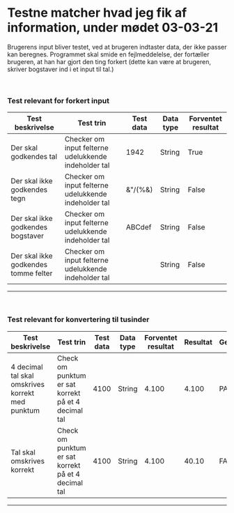 # Testne matcher hvad jeg fik af information, under mødet 03-03-21

Brugerens input bliver testet, ved at brugeren indtaster data, der ikke passer kan beregnes.
Programmet skal smide en fejlmeddelelse, der fortæller brugeren, at han har gjort den ting forkert (dette kan være at brugeren, skriver bogstaver ind i et input til tal.)

<br>

### Test relevant for forkert input

| Test beskrivelse                     | Test trin                                            | Test data | Data type | Forventet resultat |
| ------------------------------------ | ---------------------------------------------------- | --------- | --------- | ------------------ |
| Der skal godkendes tal               | Checker om input felterne udelukkende indeholder tal | 1942      | String    | True               |
| Der skal ikke godkendes tegn         | Checker om input felterne udelukkende indeholder tal | &"/(%&)   | String    | False              |
| Der skal ikke godkendes bogstaver    | Checker om input felterne udelukkende indeholder tal | ABCdef    | String    | False              |
| Der skal ikke godkendes tomme felter | Checker om input felterne udelukkende indeholder tal |           | String    | False              |

---

<br>

### Test relevant for konvertering til tusinder

| Test beskrivelse                                 | Test trin                                           | Test data | Data type | Forventet resultat | Resultat | Gennemført |
| ------------------------------------------------ | --------------------------------------------------- | --------- | --------- | ------------------ | -------- | ---------- |
| 4 decimal tal skal omskrives korrekt med punktum | Check om punktum er sat korrekt på et 4 decimal tal | 4100      | String    | 4.100              | 4.100    | PASS       |
| Tal skal omskrives korrekt                       | Check om punktum er sat korrekt på et 4 decimal tal | 4100      | String    | 4.100              | 40.10    | FAIL       |

---
